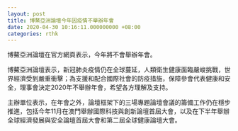 ```yaml
---
layout: post
title: 博鰲亞洲論壇今年因疫情不舉辦年會
date: 2020-04-30 10:16:11.000000000 +08:00
categories: rthk
---
```


博鰲亞洲論壇在官方網頁表示，今年將不會舉辦年會。

博鰲亞洲論壇表示，新冠肺炎疫情仍在全球蔓延，人類衛生健康面臨嚴峻挑戰，世界經濟受到嚴重衝擊；為支援和配合國際社會的防疫措施，保障參會代表健康和安全，理事會決定2020年不舉辦年會，希望各方理解及支持。

主辦單位表示，在年會之外，論壇框架下的三場專題論壇會議的籌備工作仍在穩步推進，包括今年11月在澳門舉辦國際科技與創新論壇首屆大會，以及在下半年舉辦全球經濟發展與安全論壇首屆大會和第二屆全球健康論壇大會。
